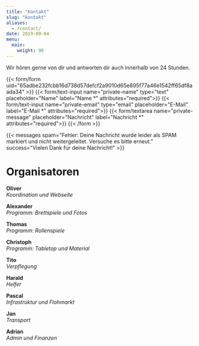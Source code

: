 ```yaml
---
title: "Kontakt"
slug: "kontakt"
aliases:
  - /contact/
date: 2019-09-04
menu:
  main:
    weight: 90
---
```


Wir hören gerne von dir und antworten dir auch innerhalb von 24 Stunden.

{{< form/form uid="65adbe232fcbb16d738d57defcf2a9010d65e895f77a46e1542ff65df8aada34" >}}
  {{< form/text-input name="private-name" type="text" placeholder="Name" label="Name *" attributes="required">}}
  {{< form/text-input name="private-email" type="email" placeholder="E-Mail" label="E-Mail *" attributes="required">}}
  {{< form/textarea name="private-message" placeholder="Nachricht" label="Nachricht *" attributes="required">}}
{{< /form >}}

{{< messages spam="Fehler: Deine Nachricht wurde leider als SPAM markiert und nicht weitergeleitet. Versuche es bitte erneut." success="Vielen Dank für deine Nachricht!" >}}

# Organisatoren

**Oliver**\
_Koordination und Webseite_

**Alexander**\
_Programm: Brettspiele und Fotos_

**Thomas**\
_Programm: Rollenspiele_

**Christoph**\
_Programm: Tabletop und Material_

**Tito**\
_Verpflegung_

**Harald**\
_Helfer_

**Pascal**\
_Infrastruktur und Flohmarkt_

**Jan**\
_Transport_

**Adrian**\
_Admin und Finanzen_
